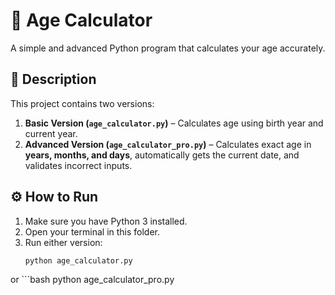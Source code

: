 # 🧮 Age Calculator

A simple and advanced Python program that calculates your age accurately.

## 📘 Description

This project contains two versions:
1. **Basic Version (`age_calculator.py`)** – Calculates age using birth year and current year.
2. **Advanced Version (`age_calculator_pro.py`)** – Calculates exact age in **years, months, and days**, automatically gets the current date, and validates incorrect inputs.

## ⚙️ How to Run

1. Make sure you have Python 3 installed.
2. Open your terminal in this folder.
3. Run either version:
    ```bash
    python age_calculator.py
or
    ```bash
    python age_calculator_pro.py